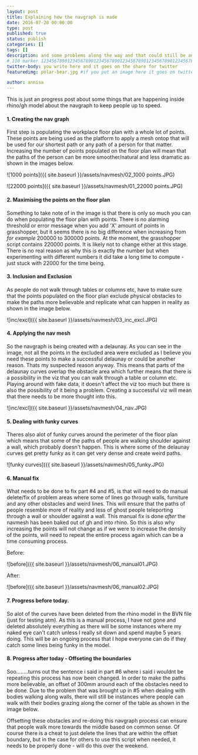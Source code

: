 ```yaml
---
layout: post
title: Explaining how the navgraph is made 
date: 2016-07-20 00:00:00
type: post
published: true
status: publish
categories: []
tags: []
description: and some problems along the way and that could still be an issue
# 110 marker 1234567890123456789012345678901234567890123456789012345678901234567890123456789012345678901234567890123456789
twitter-body: you write here and it goes on the share for twitter
featuredimg: polar-bear.jpg #if you put an image here it goes on twitter too

author: annisa
---
```


This is just an progress post about some things that are happening inside rhino/gh model about the navgraph to keep people up to speed.

#### 1. Creating the nav graph

First step is populating the workplace floor plan with a whole lot of points. These points are being used as the platform to apply a mesh ontop that will be used for our shortest path or any path of a person for that matter. Increasing the number of points populated on the floor plan will mean that the paths of the person can be more smoother/natural and less dramatic as shown in the images below. 

![1000 points]({{ site.baseurl }}/assets/navmesh/02_1000 points.JPG)

![22000 points]({{ site.baseurl }}/assets/navmesh/01_22000 points.JPG)

#### 2. Maximising the points on the floor plan

Something to take note of in the image is that there is only so much you can do when populating the floor plan with points. There is no alarming threshold or error message when you add 'X' amount of points in grasshopper, but it seems there is no big difference when increasing from *for example* 200000 to 300000 points. At the moment, the grasshopper script contains 220000 points. It is likely not to change either at this stage. There is no real reason as why this is exactly the number but when experimenting with different numbers it did take a long time to compute - just stuck with 22000 for the time being. 

#### 3. Inclusion and Exclusion
As people do not walk through tables or columns etc, have to make sure that the points populated on the floor plan exclude physical obstacles to make the paths more believable and replicate what can happen in reality as shown in the image below.

![inc/excl]({{ site.baseurl }}/assets/navmesh/03_inc_excl.JPG)

#### 4. Applying the nav mesh

So the navgraph is being created with a delaunay. As you can see in the image, not all the points in the excluded area were excluded as I believe you need these points to make a successful delaunay or could be another reason. Thats my suspected reason anyway. This means that parts of the delaunay curves overlap the obstacle area which further means that there is a possibility in the viz that you can walk through a table or column etc. Playing around with fake data, it doesn't affect the viz too much but there is also the possibility of it being a problem. Creating a successful viz will mean that there needs to be more thought into this. 

![inc/excl]({{ site.baseurl }}/assets/navmesh/04_nav.JPG)

#### 5. Dealing with funky curves

Theres also alot of funky curves around the perimeter of the floor plan which means that some of the paths of people are walking shoulder against a wall, which probably doesn't happen. This is where some of the delaunay curves get pretty funky as it can get very dense and create weird paths. 

![funky curves]({{ site.baseurl }}/assets/navmesh/05_funky.JPG)

#### 6. Manual fix

What needs to be done to fix part #4 and #5, is that will need to do manual delete/fix of problem areas where some of lines go through walls, furniture and any other obstacles and weird lines. This will ensure that the paths of people resemble more of reality and less of ghost people teleporting through a wall or shoulder against a wall. This manual fix is done <i>after</i> the navmesh has been baked out of gh and into rhino. So this is also why increasing the points will not change as if we were to increase the density of the points, will need to repeat the entire process again which can be a time consuming process. 

Before:

![before]({{ site.baseurl }}/assets/navmesh/06_manual01.JPG)

After:

![before]({{ site.baseurl }}/assets/navmesh/06_manual02.JPG)

#### 7. Progress before today.

So alot of the curves have been deleted from the rhino model in the BVN file (just for testing atm). As this is a manual process, I have not gone and deleted absolutely everything as there will be some instances where my naked eye can't catch unless I really sit down and spend maybe 5 years doing. This will be an ongoing process that I hope everyone can do if they catch some lines being funky in the model. 

#### 8. Progress after today - Offseting the boundaries

Soo........turns out the sentence i said in part #6 where i said i wouldnt be repeating this process has now been changed. In order to make the paths more believable, an offset of 300mm around each of the obstacles need to be done. Due to the problem that was brought up in #5 when dealing with bodies walking along walls, there will still be instances where people can walk with their bodies grazing along the corner of the table as shown in the image below.

Offsetting these obstacles and re-doing this navgraph process can ensure that people walk more towards the middle based on common sense. Of course there is a cheat to just delete the lines that are within the offset boundary, but in the case for others to use this script when needed, it needs to be properly done - will do this over the weekend. 